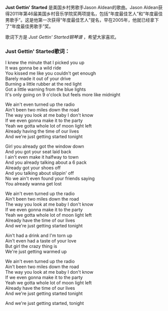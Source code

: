 

**Just Gettin' Started** 是美国乡村男歌手Jason Aldean的歌曲。Jason
Aldean获得2011年第46届美国乡村音乐学院奖两项提名，包括“年度最佳艺人”和“年度最佳男歌手”。这是他第一次获得“年度最佳艺人”提名，早在2005年，他就已经拿下了“年度最佳男歌手”奖。

  
歌词下方是 _Just Gettin' Started钢琴谱_ ，希望大家喜欢。

### Just Gettin' Started歌词：

I knew the minute that I picked you up  
It was gonna be a wild ride  
You kissed me like you couldn't get enough  
Barely made it out of your drive  
Burning a little rubber at the red light  
Got a little warning from the blue lights  
It's only going on 9 o'clock but feels more like midnight

We ain't even turned up the radio  
Ain't been two miles down the road  
The way you look at me baby I don't know  
If we even gonna make it to the party  
Yeah we gotta whole lot of moon light left  
Already having the time of our lives  
And we're just getting started tonight

Girl you already got the window down  
And you got your seat laid back  
I ain't even make it halfway to town  
And you already talking about a 6 pack  
Already got your shoes off  
And you talking about slippin' off  
No we ain't even found your friends saying  
You already wanna get lost

We ain't even turned up the radio  
Ain't been two miles down the road  
The way you look at me baby I don't know  
If we even gonna make it to the party  
Yeah we gotta whole lot of moon light left  
Already have the time of our lives  
And we're just getting started tonight

Ain't had a drink and I'm torn up  
Ain't even had a taste of your love  
But girl the crazy thing is  
We're just getting warmed up

We ain't even turned up the radio  
Ain't been two miles down the road  
The way you look at me baby I don't know  
If we even gonna make it to the party  
Yeah we gotta whole lot of moon light left  
Already have the time of our lives  
And we're just getting started tonight

And we're just getting started, tonight

